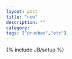 ```yaml
---
layout: post
title: "now"
description: ""
category: 
tags: ["pruebas","etc"]
---
```

{% include JB/setup %}
